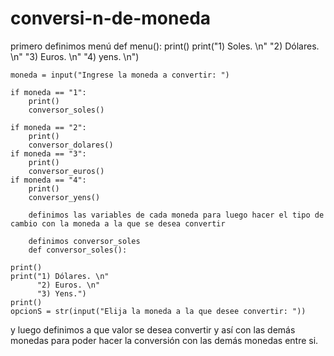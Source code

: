 # conversi-n-de-moneda
primero definimos menú
def menu():
    print()
    print("1)   Soles. \n"
          "2)   Dólares. \n"
          "3)   Euros. \n"
          "4)   yens. \n")

    moneda = input("Ingrese la moneda a convertir: ")

    if moneda == "1":
        print()
        conversor_soles()

    if moneda == "2":
        print()
        conversor_dolares()
    if moneda == "3":
        print()
        conversor_euros()
    if moneda == "4":
        print()
        conversor_yens()
        
        definimos las variables de cada moneda para luego hacer el tipo de cambio con la moneda a la que se desea convertir
        
        definimos conversor_soles 
        def conversor_soles():

    print()
    print("1) Dólares. \n"
          "2) Euros. \n"
          "3) Yens.")
    print()
    opcionS = str(input("Elija la moneda a la que desee convertir: "))

y luego definimos a que valor se desea convertir y así con las demás monedas para poder hacer la conversión con las demás monedas entre si.

